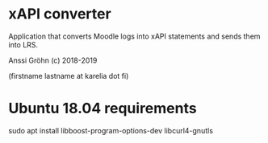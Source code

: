 # xAPI converter

Application that converts Moodle logs into xAPI statements and sends them into LRS.

Anssi Gröhn (c) 2018-2019

(firstname lastname at karelia dot fi)

# Ubuntu 18.04 requirements

sudo apt install libboost-program-options-dev libcurl4-gnutls